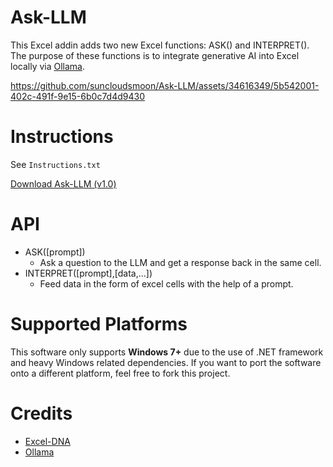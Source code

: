 # Ask-LLM
This Excel addin adds two new Excel functions: ASK() and INTERPRET(). The purpose of these functions is to integrate generative AI into Excel locally via [Ollama](https://ollama.com/).

https://github.com/suncloudsmoon/Ask-LLM/assets/34616349/5b542001-402c-491f-9e15-6b0c7d4d9430
# Instructions
See `Instructions.txt`

[Download Ask-LLM (v1.0)](https://github.com/suncloudsmoon/Ask-LLM/releases/download/1.0/Ask-LLM-Addin-Files.zip)
# API
* ASK([prompt])
  * Ask a question to the LLM and get a response back in the same cell.
* INTERPRET([prompt],[data,...])
  * Feed data in the form of excel cells with the help of a prompt.
# Supported Platforms
This software only supports **Windows 7+** due to the use of .NET framework and heavy Windows related dependencies. If you want to port the software onto a different platform, feel free to fork this project.
# Credits
* [Excel-DNA](https://github.com/Excel-DNA)
* [Ollama](https://github.com/ollama/ollama)
